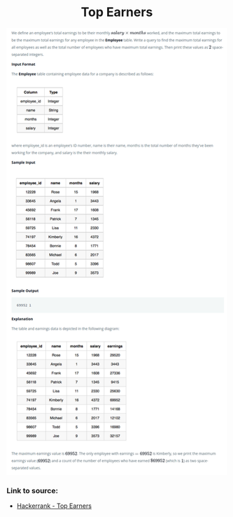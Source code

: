 <h1 align="center">Top Earners</h1>

![alt text](https://github.com/matthew01lokiet/Github-repos-images/blob/main/Other/SQL/top_earners.png)

### Link to source: 
- <a href="https://www.hackerrank.com/challenges/earnings-of-employees/problem">Hackerrank - Top Earners</a>

